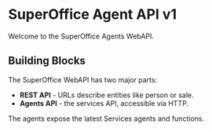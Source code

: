 # SuperOffice Agent API v1

Welcome to the SuperOffice Agents WebAPI.

## Building Blocks

The SuperOffice WebAPI has two major parts:

* **REST API** - URLs describe entities like person or sale.
* **Agents API** - the services API, accessible via HTTP.

The agents expose the latest Services agents and functions.
